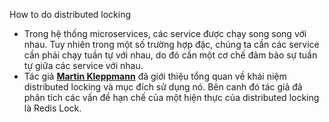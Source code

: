 How to do distributed locking
 - Trong hệ thống microservices, các service được chạy song song với nhau. Tuy nhiên trong một số trường hợp đặc, chúng ta cần các service cần phải chạy tuần tự với nhau, do đó cần một cơ chế đảm bảo sự tuần tự giữa các service với nhau. 
 - Tác giả **[Martin Kleppmann](https://martin.kleppmann.com/ "Home")** đã giới thiệu tổng quan về khái niệm distributed locking và mục đích sử dụng nó.  Bên canh đó tác giả đã phân tích các vấn đề hạn chế của một hiện thực của distributed locking là Redis Lock.

<!--stackedit_data:
eyJoaXN0b3J5IjpbLTE0MDc3ODExMTIsLTIwODg3NDY2MTIsMT
U4MDE0Nzc0OCwtMTcyMTg4ODQwMF19
-->